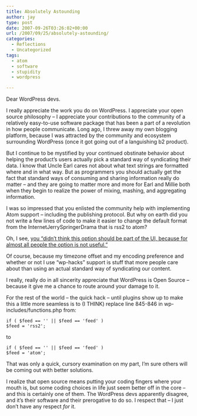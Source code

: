 ```yaml
---
title: Absolutely Astounding
author: jay
type: post
date: 2007-09-26T03:26:02+00:00
url: /2007/09/25/absolutely-astounding/
categories:
  - Reflections
  - Uncategorized
tags:
  - atom
  - software
  - stupidity
  - wordpress

---
```

Dear WordPress devs.

I really appreciate the work you do on WordPress. I appreciate your open source philosophy &#8211; I appreciate your contributions to the community of a relatively easy-to-use software package that has been a part of a revolution in how people communicate. Long ago, I threw away my own blogging platform, because I was attracted by the community and ecosystem surrounding WordPress (once it got going out of a languishing b2 product).

But I continue to be mystified by your continued obstinate behavior about helping the product’s users actually pick a standard way of syndicating their data. I know that Uncle Earl cares not about what text strings are formatted where and in what way. But as programmers you should actually get the fact that standard ways of consuming and sharing information really do matter &#8211; and they are going to matter more and more for Earl and Millie both when they begin to realize the power of mixing, mashing, and aggregating information.

I was so impressed that you enlisted the community help with implementing Atom support &#8211; including the publishing protocol. But why on earth did you not write a few lines of code to make it easier to change the default format from the InternetJerrySpringerDrama that is rss2 to atom?

Oh, I see, [you “didn’t think this option should be part of the UI, because for almost all people the option is not useful.”][1]

Of course, because my timezone offset and my encoding preference and whether or not I use “wp-hacks” support is stuff that more people care about than using an actual standard way of syndicating our content.

I really, really do in all sincerity appreciate that WordPress is Open Source &#8211; because it give me a chance to route around your damage to it.

For the rest of the world &#8211; the quick hack &#8211; until plugins show up to make this a little more seamless is to (I THINK) replace line 845-846 in wp-includes/functions.php from:

 <code class="highlighter-rouge">if ( $feed == '' || $feed == 'feed' ) $feed = 'rss2'; </code>

to

 <code class="highlighter-rouge">if ( $feed == '' || $feed == 'feed' ) $feed = 'atom'; </code>

That was only a quick, cursory examination on my part, I’m sure others will be coming out with better solutions.

I realize that open source means putting your coding fingers where your mouth is, but some coding choices in life just seem better off in the core &#8211; and this is certainly one of them. The WordPress devs apparently disagree, and it’s their software and their prerogative to do so. I respect that &#8211; I just don’t have any respect _for_ it.

 [1]: http://trac.wordpress.org/ticket/4595